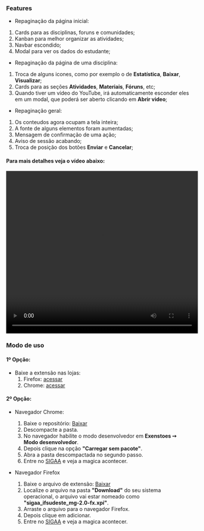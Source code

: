 ### Features
- Repaginação da página inicial:
 1. Cards para as disciplinas, foruns e comunidades;
 2. Kanban para melhor organizar as atividades;
 3. Navbar escondido;
 4. Modal para ver os dados do estudante;

- Repaginação da página de uma disciplina:
 1. Troca de alguns icones, como por exemplo o de **Estatística**, **Baixar**, **Visualizar**;
 2. Cards para as seções **Atividades**, **Materiais**, **Fóruns**, etc;
 3. Quando tiver um vídeo do YouTube, irá automaticamente esconder eles em um modal, que poderá ser aberto clicando em **Abrir video**;

- Repaginação geral:
 1. Os conteudos agora ocupam a tela inteira;
 2. A fonte de alguns elementos foram aumentadas;
 3. Mensagem de confirmação de uma ação;
 4. Aviso de sessão acabando;
 5. Troca de posição dos botões **Enviar** e **Cancelar**; 

#### Para mais detalhes veja o vídeo abaixo:
<video width="520" height="440" controls>
  <source src="./video/video.mp4" type="video/mp4">
  <source src="./video/video.mp4" type="video/ogg">
  Your browser does not support the video tag.
</video>

### Modo de uso

#### 1º Opção:
- Baixe a extensão nas lojas:
    1. Firefox: [acessar](https://addons.mozilla.org/pt-BR/firefox/addon/sigaa-ifsudeste-mg/)
    2. Chrome: [acessar](https://chrome.google.com/webstore/detail/sigaa-ifsudeste-mg/beadbogpcinefmgiilnogaplgchelene)

#### 2º Opção:
- Navegador Chrome:
  1. Baixe o repositório: [Baixar](https://github.com/matheuswr89/SIGAA-ifsudeste-extensao/archive/refs/heads/main.zip)
    2. Descompacte a pasta.
    3. No navegador habilite o modo desenvolvedor em **Exenstoes ➙ Modo desenvolvedor**.
    4. Depois clique na opção **"Carregar sem pacote"**.
    5. Abra a pasta descompactada no segundo passo.
    6. Entre no [SIGAA](https://sig.ifsudestemg.edu.br) e veja a magica acontecer.

- Navegador Firefox
  1. Baixe o arquivo de extensão: [Baixar](https://github.com/matheuswr89/SIGAA-ifsudeste-extensao/raw/master/firefox/sigaa_ifsudeste_mg-2.0-fx.xpi)
    2. Localize o arquivo na pasta **"Download"** do seu sistema operacional, o arquivo vai estar nomeado como **"sigaa_ifsudeste_mg-2.0-fx.xpi"**.
    3. Arraste o arquivo para o navegador Firefox.
    4. Depois clique em adicionar.
    5. Entre no [SIGAA](https://sig.ifsudestemg.edu.br) e veja a magica acontecer.

